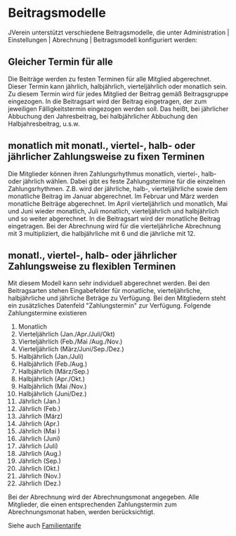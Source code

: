 # Beitragsmodelle

JVerein unterstützt verschiedene Beitragsmodelle, die unter Administration \| Einstellungen \| Abrechnung \| Beitragsmodell konfiguriert werden:

## Gleicher Termin für alle

Die Beiträge werden zu festen Terminen für alle Mitglied abgerechnet. Dieser Termin kann jährlich, halbjährlich, vierteljährlich oder monatlich sein. Zu diesem Termin wird für jedes Mitglied der Beitrag gemäß Beitragsgruppe eingezogen. In die Beitragsart wird der Beitrag eingetragen, der zum jeweiligen Fälligkeitstermin eingezogen werden soll. Das heißt, bei jährlicher Abbuchung den Jahresbeitrag, bei halbjährlicher Abbuchung den Halbjahresbeitrag, u.s.w.

## monatlich mit monatl., viertel-, halb- oder jährlicher Zahlungsweise zu fixen Terminen

Die Mitglieder können ihren Zahlungsrhythmus monatlich, viertel-, halb- oder jährlich wählen. Dabei gibt es feste Zahlungstermine für die einzelnen Zahlungsrhythmen. Z.B. wird der jährliche, halb-, vierteljährliche sowie dem monatliche Beitrag im Januar abgerechnet. Im Februar und März werden monatliche Beiträge abgerechnet. Im April vierteljährlich und monatlich, Mai und Juni wieder monatlich, Juli monatlich, vierteljährlich und halbjährlich und so weiter abgerechnet. In die Beitragsart wird der monatliche Beitrag eingetragen. Bei der Abrechnung wird für die vierteljährliche Abrechnung mit 3 multipliziert, die halbjährliche mit 6 und die jährliche mit 12.

## monatl., viertel-, halb- oder jährlicher Zahlungsweise zu flexiblen Terminen

Mit diesem Modell kann sehr individuell abgerechnet werden. Bei den Beitragsarten stehen Eingabefelder für monatliche, vierteljährliche, halbjährliche und jährliche Beträge zu Verfügung. Bei den Mitgliedern steht ein zusätzliches Datenfeld "Zahlungstermin" zur Verfügung. Folgende Zahlungstermine existieren

1. Monatlich
2. Vierteljährlich \(Jan./Apr./Juli/Okt\)
3. Vierteljährlich \(Feb./Mai /Aug./Nov.\)
4. Vierteljährlich \(März/Juni/Sep./Dez.\)
5. Halbjährlich \(Jan./Juli\)
6. Halbjährlich \(Feb./Aug.\)
7. Halbjährlich \(März/Sep.\)
8. Halbjährlich \(Apr./Okt.\)
9. Halbjährlich \(Mai /Nov.\)
10. Halbjährlich \(Juni/Dez.\)
11. Jährlich \(Jan.\)
12. Jährlich \(Feb.\)
13. Jährlich \(März\)
14. Jährlich \(Apr.\)
15. Jährlich \(Mai \)
16. Jährlich \(Juni\)
17. Jährlich \(Juli\)
18. Jährlich \(Aug.\)
19. Jährlich \(Sep.\)
20. Jährlich \(Okt.\)
21. Jährlich \(Nov.\)
22. Jährlich \(Dez.\)

Bei der Abrechnung wird der Abrechnungsmonat angegeben. Alle Mitglieder, die einen entsprechenden Zahlungstermin zum Abrechnungsmonat haben, werden berücksichtigt.

Siehe auch [Familientarife](familientarife.md)

